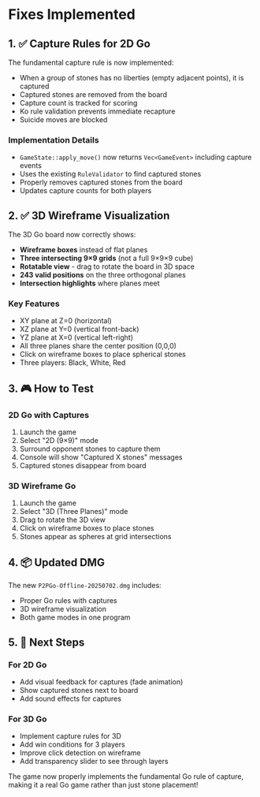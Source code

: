 # Fixes Implemented

## 1. ✅ Capture Rules for 2D Go

The fundamental capture rule is now implemented:
- When a group of stones has no liberties (empty adjacent points), it is captured
- Captured stones are removed from the board
- Capture count is tracked for scoring
- Ko rule validation prevents immediate recapture
- Suicide moves are blocked

### Implementation Details
- `GameState::apply_move()` now returns `Vec<GameEvent>` including capture events
- Uses the existing `RuleValidator` to find captured stones
- Properly removes captured stones from the board
- Updates capture counts for both players

## 2. ✅ 3D Wireframe Visualization

The 3D Go board now correctly shows:
- **Wireframe boxes** instead of flat planes
- **Three intersecting 9×9 grids** (not a full 9×9×9 cube)
- **Rotatable view** - drag to rotate the board in 3D space
- **243 valid positions** on the three orthogonal planes
- **Intersection highlights** where planes meet

### Key Features
- XY plane at Z=0 (horizontal)
- XZ plane at Y=0 (vertical front-back)
- YZ plane at X=0 (vertical left-right)
- All three planes share the center position (0,0,0)
- Click on wireframe boxes to place spherical stones
- Three players: Black, White, Red

## 3. 🎮 How to Test

### 2D Go with Captures
1. Launch the game
2. Select "2D (9×9)" mode
3. Surround opponent stones to capture them
4. Console will show "Captured X stones" messages
5. Captured stones disappear from board

### 3D Wireframe Go
1. Launch the game
2. Select "3D (Three Planes)" mode
3. Drag to rotate the 3D view
4. Click on wireframe boxes to place stones
5. Stones appear as spheres at grid intersections

## 4. 📦 Updated DMG

The new `P2PGo-Offline-20250702.dmg` includes:
- Proper Go rules with captures
- 3D wireframe visualization
- Both game modes in one program

## 5. 🔄 Next Steps

### For 2D Go
- Add visual feedback for captures (fade animation)
- Show captured stones next to board
- Add sound effects for captures

### For 3D Go
- Implement capture rules for 3D
- Add win conditions for 3 players
- Improve click detection on wireframe
- Add transparency slider to see through layers

The game now properly implements the fundamental Go rule of capture, making it a real Go game rather than just stone placement!